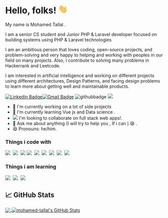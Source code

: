 # Hello, folks! <img src="https://raw.githubusercontent.com/Mohamed-Tallal/Mohamed-Tallal/master/wave.gif" width="30px">

My name is Mohamed Tallal . 

I am a senior CS student and Junior PHP & Laravel developer focused on building systems using  PHP & Laravel technologies 

I am an ambitious person that loves coding, open-source projects, and problem-solving and very happy to helping and working with peoples in our field on many projects. Also, I contribute to solving many problems in Hackerrank and Leetcode.

I am interested in artificial intelligence and working on different projects using different architectures, Design Patterns, and facing design problems to learn more about getting well and maintainable products.

[![Linkedin Badge](https://img.shields.io/badge/mohammed-tallal-blue?style=flat-square&logo=Linkedin&logoColor=white&link=https://www.linkedin.com/in/mohammed-tallal/)](https://www.linkedin.com/in/mohammed-tallal/)[![Gmail Badge](https://img.shields.io/badge/-Gmail-c14438?style=flat-square&logo=Gmail&logoColor=white&link=mailto:mohamedtallal28@gmail.com)](mailto:mohamedtallal28@gmail.com) ![githubbadge](https://img.shields.io/github/followers/mohamed-tallal?style=social) ![](https://komarev.com/ghpvc/?username=mohamed-tallal&color=brightgreen&style=flat)


 - 🔭 I'm currently working on a lot of side projects
 - 🌱 I'm currently learning Vue js and Data science .
 - <img src="https://images.unsplash.com/photo-1610389051254-64849803c8fd?ixlib=rb-1.2.1&ixid=MnwxMjA3fDB8MHxwaG90by1wYWdlfHx8fGVufDB8fHx8&auto=format&fit=crop&w=1000&q=80" height="15px" weight="20px"> I'm looking to collaborate on full stack web apps!.
 - 💬 Ask me about anything (I will try to help you , If i can ) 😄 . 
 - 😄 Pronouns: he/him.

<h3>Things i code with</h3>

<span><img src="https://cdn.jsdelivr.net/gh/devicons/devicon@latest/icons/html5/html5-plain.svg" width="30px"></span>&nbsp;
<span><img src="https://cdn.jsdelivr.net/gh/devicons/devicon@latest/icons/css3/css3-plain.svg" width="30px"></span>&nbsp;
<span><img src="https://cdn.jsdelivr.net/gh/devicons/devicon@latest/icons/bootstrap/bootstrap-original.svg" width="30px"></span>
<span><img src="https://cdn.jsdelivr.net/gh/devicons/devicon@latest/icons/javascript/javascript-original.svg" width="30px"></span>&nbsp;
<span><img src="https://cdn.jsdelivr.net/gh/devicons/devicon@latest/icons/vuejs/vuejs-original.svg" width="30px"></span>&nbsp;
<span><img src="https://cdn.jsdelivr.net/gh/devicons/devicon@latest/icons/php/php-original.svg" width="30px"></span>&nbsp;
<span><img src="https://laravel.com/img/logomark.min.svg" width="30px"></span>&nbsp;
<span><img src="https://cdn.jsdelivr.net/gh/devicons/devicon@latest/icons/mysql/mysql-original.svg" width="30px"></span>&nbsp;
<span><img src="https://cdn.jsdelivr.net/gh/devicons/devicon@latest/icons/git/git-original.svg" width="30px"></span>&nbsp;


<h3>Things i am learning </h3>

<span><img src="https://futurumresearch.com/wp-content/uploads/2020/01/aws-logo-1280x720.png" width="60px"></span>&nbsp;
<span><img src="https://cdn.jsdelivr.net/gh/devicons/devicon@latest/icons/vuejs/vuejs-original.svg" width="30px"></span>&nbsp;
<span><img src="https://cdn.jsdelivr.net/gh/devicons/devicon@latest/icons/docker/docker-original.svg" width="60px"></span>&nbsp;

## &#x1f4c8; GitHub Stats
<a href="https://github.com/mohamed-tallal/mohamed-tallal">
  <img align="center" src="https://github-readme-stats.vercel.app/api/top-langs/?username=mohamed-tallal&title_color=ffffff&text_color=c9cacc&icon_color=2bbc8a&bg_color=1d1f21&langs_count=3" />
</a>

<a href="https://github.com/mohamed-tallal/mohamed-tallal">
  <img align="center" src="https://github-readme-stats.vercel.app/api?username=mohamed-tallal&show_icons=true&line_height=27&count_private=true&title_color=ffffff&text_color=c9cacc&icon_color=2bbc8a&bg_color=1d1f21" alt="mohamed-tallal's GitHub Stats"/>
</a>
